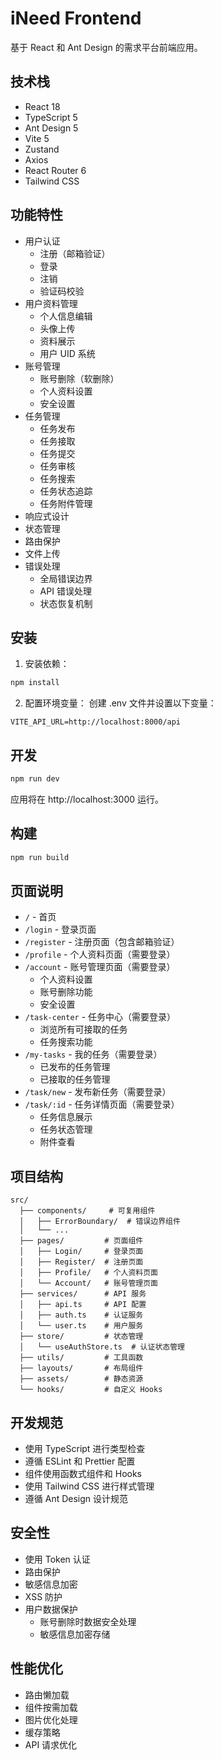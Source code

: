 # iNeed Frontend

基于 React 和 Ant Design 的需求平台前端应用。

## 技术栈

- React 18
- TypeScript 5
- Ant Design 5
- Vite 5
- Zustand
- Axios
- React Router 6
- Tailwind CSS

## 功能特性

- 用户认证
  - 注册（邮箱验证）
  - 登录
  - 注销
  - 验证码校验
- 用户资料管理
  - 个人信息编辑
  - 头像上传
  - 资料展示
  - 用户 UID 系统
- 账号管理
  - 账号删除（软删除）
  - 个人资料设置
  - 安全设置
- 任务管理
  - 任务发布
  - 任务接取
  - 任务提交
  - 任务审核
  - 任务搜索
  - 任务状态追踪
  - 任务附件管理
- 响应式设计
- 状态管理
- 路由保护
- 文件上传
- 错误处理
  - 全局错误边界
  - API 错误处理
  - 状态恢复机制

## 安装

1. 安装依赖：

```bash
npm install
```

2. 配置环境变量：
创建 .env 文件并设置以下变量：
```
VITE_API_URL=http://localhost:8000/api
```

## 开发

```bash
npm run dev
```

应用将在 http://localhost:3000 运行。

## 构建

```bash
npm run build
```

## 页面说明

- `/` - 首页
- `/login` - 登录页面
- `/register` - 注册页面（包含邮箱验证）
- `/profile` - 个人资料页面（需要登录）
- `/account` - 账号管理页面（需要登录）
  - 个人资料设置
  - 账号删除功能
  - 安全设置
- `/task-center` - 任务中心（需要登录）
  - 浏览所有可接取的任务
  - 任务搜索功能
- `/my-tasks` - 我的任务（需要登录）
  - 已发布的任务管理
  - 已接取的任务管理
- `/task/new` - 发布新任务（需要登录）
- `/task/:id` - 任务详情页面（需要登录）
  - 任务信息展示
  - 任务状态管理
  - 附件查看

## 项目结构

```
src/
  ├── components/     # 可复用组件
  │   ├── ErrorBoundary/  # 错误边界组件
  │   └── ...
  ├── pages/         # 页面组件
  │   ├── Login/     # 登录页面
  │   ├── Register/  # 注册页面
  │   ├── Profile/   # 个人资料页面
  │   └── Account/   # 账号管理页面
  ├── services/      # API 服务
  │   ├── api.ts     # API 配置
  │   ├── auth.ts    # 认证服务
  │   └── user.ts    # 用户服务
  ├── store/         # 状态管理
  │   └── useAuthStore.ts  # 认证状态管理
  ├── utils/         # 工具函数
  ├── layouts/       # 布局组件
  ├── assets/        # 静态资源
  └── hooks/         # 自定义 Hooks
```

## 开发规范

- 使用 TypeScript 进行类型检查
- 遵循 ESLint 和 Prettier 配置
- 组件使用函数式组件和 Hooks
- 使用 Tailwind CSS 进行样式管理
- 遵循 Ant Design 设计规范

## 安全性

- 使用 Token 认证
- 路由保护
- 敏感信息加密
- XSS 防护
- 用户数据保护
  - 账号删除时数据安全处理
  - 敏感信息加密存储

## 性能优化

- 路由懒加载
- 组件按需加载
- 图片优化处理
- 缓存策略
- API 请求优化
